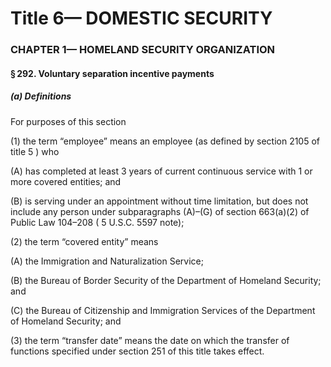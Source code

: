 
# Title 6— DOMESTIC SECURITY
### CHAPTER 1— HOMELAND SECURITY ORGANIZATION
#### § 292. Voluntary separation incentive payments
##### (a) Definitions

For purposes of this section

(1) the term “employee” means an employee (as defined by section 2105 of title 5 ) who

(A) has completed at least 3 years of current continuous service with 1 or more covered entities; and

(B) is serving under an appointment without time limitation, but does not include any person under subparagraphs (A)–(G) of section 663(a)(2) of Public Law 104–208 ( 5 U.S.C. 5597 note);

(2) the term “covered entity” means

(A) the Immigration and Naturalization Service;

(B) the Bureau of Border Security of the Department of Homeland Security; and

(C) the Bureau of Citizenship and Immigration Services of the Department of Homeland Security; and

(3) the term “transfer date” means the date on which the transfer of functions specified under section 251 of this title takes effect.
